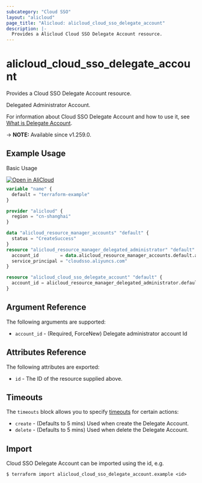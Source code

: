 ```yaml
---
subcategory: "Cloud SSO"
layout: "alicloud"
page_title: "Alicloud: alicloud_cloud_sso_delegate_account"
description: |-
  Provides a Alicloud Cloud SSO Delegate Account resource.
---
```


# alicloud_cloud_sso_delegate_account

Provides a Cloud SSO Delegate Account resource.

Delegated Administrator Account.

For information about Cloud SSO Delegate Account and how to use it, see [What is Delegate Account](https://next.api.alibabacloud.com/document/cloudsso/2021-05-15/EnableDelegateAccount).

-> **NOTE:** Available since v1.259.0.

## Example Usage

Basic Usage

<div style="display: block;margin-bottom: 40px;"><div class="oics-button" style="float: right;position: absolute;margin-bottom: 10px;">
  <a href="https://api.aliyun.com/terraform?resource=alicloud_cloud_sso_delegate_account&exampleId=3d14572f-c899-f5a7-3a39-b443c460236ac3a32505&activeTab=example&spm=docs.r.cloud_sso_delegate_account.0.3d14572fc8&intl_lang=EN_US" target="_blank">
    <img alt="Open in AliCloud" src="https://img.alicdn.com/imgextra/i1/O1CN01hjjqXv1uYUlY56FyX_!!6000000006049-55-tps-254-36.svg" style="max-height: 44px; max-width: 100%;">
  </a>
</div></div>

```terraform
variable "name" {
  default = "terraform-example"
}

provider "alicloud" {
  region = "cn-shanghai"
}

data "alicloud_resource_manager_accounts" "default" {
  status = "CreateSuccess"
}
resource "alicloud_resource_manager_delegated_administrator" "default" {
  account_id        = data.alicloud_resource_manager_accounts.default.accounts.0.account_id
  service_principal = "cloudsso.aliyuncs.com"
}

resource "alicloud_cloud_sso_delegate_account" "default" {
  account_id = alicloud_resource_manager_delegated_administrator.default.account_id
}
```

## Argument Reference

The following arguments are supported:
* `account_id` - (Required, ForceNew) Delegate administrator account Id

## Attributes Reference

The following attributes are exported:
* `id` - The ID of the resource supplied above.

## Timeouts

The `timeouts` block allows you to specify [timeouts](https://developer.hashicorp.com/terraform/language/resources/syntax#operation-timeouts) for certain actions:
* `create` - (Defaults to 5 mins) Used when create the Delegate Account.
* `delete` - (Defaults to 5 mins) Used when delete the Delegate Account.

## Import

Cloud SSO Delegate Account can be imported using the id, e.g.

```shell
$ terraform import alicloud_cloud_sso_delegate_account.example <id>
```